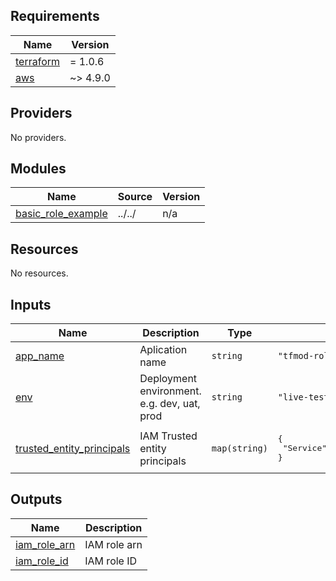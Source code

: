 <!-- BEGIN_TF_DOCS -->
## Requirements

| Name | Version |
|------|---------|
| <a name="requirement_terraform"></a> [terraform](#requirement\_terraform) | = 1.0.6 |
| <a name="requirement_aws"></a> [aws](#requirement\_aws) | ~> 4.9.0 |

## Providers

No providers.

## Modules

| Name | Source | Version |
|------|--------|---------|
| <a name="module_basic_role_example"></a> [basic\_role\_example](#module\_basic\_role\_example) | ../../ | n/a |

## Resources

No resources.

## Inputs

| Name | Description | Type | Default | Required |
|------|-------------|------|---------|:--------:|
| <a name="input_app_name"></a> [app\_name](#input\_app\_name) | Aplication name | `string` | `"tfmod-role-creator"` | no |
| <a name="input_env"></a> [env](#input\_env) | Deployment environment. e.g. dev, uat, prod | `string` | `"live-test"` | no |
| <a name="input_trusted_entity_principals"></a> [trusted\_entity\_principals](#input\_trusted\_entity\_principals) | IAM Trusted entity principals | `map(string)` | <pre>{<br>  "Service": "ec2.amazonaws.com"<br>}</pre> | no |

## Outputs

| Name | Description |
|------|-------------|
| <a name="output_iam_role_arn"></a> [iam\_role\_arn](#output\_iam\_role\_arn) | IAM role arn |
| <a name="output_iam_role_id"></a> [iam\_role\_id](#output\_iam\_role\_id) | IAM role ID |
<!-- END_TF_DOCS -->